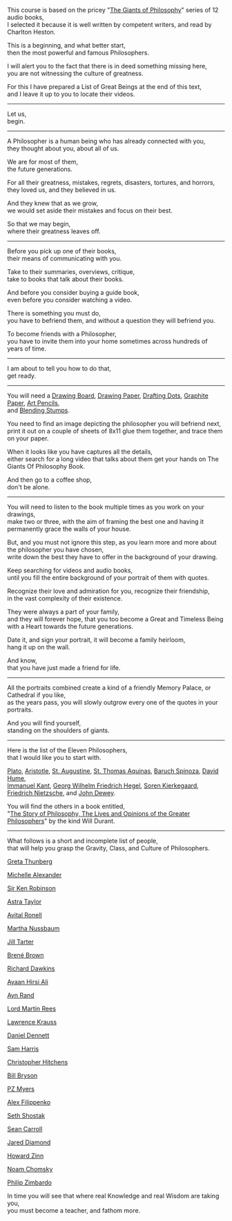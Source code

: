 This course is based on the pricey "[The Giants of Philosophy](https://www.audible.com/series/The-Giants-of-Philosophy-Audiobooks/B08D6T4RDC)" series of 12 audio books,\
I selected it because it is well written by competent writers, and read by Charlton Heston.

This is a beginning, and what better start,\
then the most powerful and famous Philosophers.

I will alert you to the fact that there is in deed something missing here,\
you are not witnessing the culture of greatness.

For this I have prepared a List of Great Beings at the end of this text,\
and I leave it up to you to locate their videos.

---

Let us,\
begin.

---

A Philosopher is a human being who has already connected with you,\
they thought about you, about all of us.

We are for most of them,\
the future generations.

For all their greatness, mistakes, regrets, disasters, tortures, and horrors,\
they loved us, and they believed in us.

And they knew that as we grow,\
we would set aside their mistakes and focus on their best.

So that we may begin,\
where their greatness leaves off.

---

Before you pick up one of their books,\
their means of communicating with you.

Take to their summaries, overviews, critique,\
take to books that talk about their books.

And before you consider buying a guide book,\
even before you consider watching a video.

There is something you must do,\
you have to befriend them, and without a question they will befriend you.

To become friends with a Philosopher,\
you have to invite them into your home sometimes across hundreds of years of time.

---

I am about to tell you how to do that,\
get ready.

---

You will need a [Drawing Board](https://www.amazon.com/s/ref=nb_sb_noss?url=search-alias%3Daps\&field-keywords=art+drawing+drafting+board), [Drawing Paper](https://www.amazon.com/dp/B00CLDFNHE/ref=twister_B0842SWPS6?_encoding=UTF8\&psc=1), [Drafting Dots](https://www.amazon.com/s/ref=nb_sb_noss?url=search-alias%3Daps\&field-keywords=Drafting+Dots), [Graphite Paper](https://www.amazon.com/s/ref=nb_sb_noss?url=search-alias%3Daps\&field-keywords=Artist+Graphite+Paper), [Art Pencils](https://www.amazon.com/s?k=art+graphite+pencils\&ref=nb_sb_noss_1),\
and [Blending Stumps](https://www.amazon.com/s?k=big+blending+stumps\&dc\&ref=a9_sc_1).

You need to find an image depicting the philosopher you will befriend next,\
print it out on a couple of sheets of 8x11 glue them together, and trace them on your paper.

When it looks like you have captures all the details,\
either search for a long video that talks about them get your hands on The Giants Of Philosophy Book.

And then go to a coffee shop,\
don't be alone.

---

You will need to listen to the book multiple times as you work on your drawings,\
make two or three, with the aim of framing the best one and having it permanently grace the walls of your house.

But, and you must not ignore this step, as you learn more and more about the philosopher you have chosen,\
write down the best they have to offer in the background of your drawing.

Keep searching for videos and audio books,\
until you fill the entire background of your portrait of them with quotes.

Recognize their love and admiration for you, recognize their friendship,\
in the vast complexity of their existence.

They were always a part of your family,\
and they will forever hope, that you too become a Great and Timeless Being with a Heart towards the future generations.

Date it, and sign your portrait, it will become a family heirloom,\
hang it up on the wall.

And know,\
that you have just made a friend for life.

---

All the portraits combined create a kind of a friendly Memory Palace, or Cathedral if you like,\
as the years pass, you will slowly outgrow every one of the quotes in your portraits.

And you will find yourself,\
standing on the shoulders of giants.

---

Here is the list of the Eleven Philosophers,\
that I would like you to start with.

[Plato](https://www.youtube.com/results?search_query=Plato), [Aristotle](https://www.youtube.com/results?search_query=Aristotle), [St. Augustine](https://www.youtube.com/results?search_query=St.+Augustine), [St. Thomas Aquinas](https://www.youtube.com/results?search_query=St.+Thomas+Aquinas), [Baruch Spinoza](https://www.youtube.com/results?search_query=Baruch+Spinoza), [David Hume](https://www.youtube.com/results?search_query=David+Hume),\
[Immanuel Kant](https://www.youtube.com/results?search_query=Immanuel+Kant), [Georg Wilhelm Friedrich Hegel](https://www.youtube.com/results?search_query=Georg+Wilhelm+Friedrich+Hegel), [Soren Kierkegaard](https://www.youtube.com/results?search_query=Soren+Kierkegaard), [Friedrich Nietzsche](https://www.youtube.com/results?search_query=Friedrich+Nietzsche), and [John Dewey](https://www.youtube.com/results?search_query=John+Dewey).

You will find the others in a book entitled,\
"[The Story of Philosophy, The Lives and Opinions of the Greater Philosophers](https://www.audible.com/pd/The-Story-of-Philosophy-Audiobook/B0044EQEIA)" by the kind Will Durant.

---

What follows is a short and incomplete list of people,\
that will help you grasp the Gravity, Class, and Culture of Philosophers.

[Greta Thunberg](https://www.youtube.com/results?search_query=Greta+Thunberg)

[Michelle Alexander](https://www.youtube.com/results?search_query=Michelle+Alexander)

[Sir Ken Robinson](https://www.youtube.com/results?search_query=Sir+Ken+Robinson)

[Astra Taylor](https://www.youtube.com/results?search_query=Astra+Taylor)

[Avital Ronell](https://www.youtube.com/results?search_query=Avital+Ronell)

[Martha Nussbaum](https://www.youtube.com/results?search_query=Martha+Nussbaum)

[Jill Tarter](https://www.youtube.com/results?search_query=Jill+Tarter)

[Brené Brown](https://www.youtube.com/results?search_query=Brene+Brown)

[Richard Dawkins](https://www.youtube.com/results?search_query=Richard+Dawkins)

[Ayaan Hirsi Ali](https://www.youtube.com/results?search_query=Ayaan+Hirsi+Ali)

[Ayn Rand](https://www.youtube.com/results?search_query=Ayn+Rand)

[Lord Martin Rees](https://www.youtube.com/results?search_query=Lord+Martin+Rees)

[Lawrence Krauss](https://www.youtube.com/results?search_query=Lawrence+Krauss)

[Daniel Dennett](https://www.youtube.com/results?search_query=Dan+Dennett)

[Sam Harris](https://www.youtube.com/results?search_query=Sam+Harris)

[Christopher Hitchens](https://www.youtube.com/results?search_query=Christopher+Hitchens)

[Bill Bryson](https://www.youtube.com/results?search_query=Bill+Bryson)

[PZ Myers](https://www.youtube.com/results?search_query=PZ+Myers)

[Alex Filippenko](https://www.youtube.com/results?search_query=Alex+Filippenko)

[Seth Shostak](https://www.youtube.com/results?search_query=Seth+Shostak)

[Sean Carroll](https://www.youtube.com/results?search_query=Sean+Carroll)

[Jared Diamond](https://www.youtube.com/results?search_query=Jared+Diamond)

[Howard Zinn](https://www.youtube.com/results?search_query=Howard+Zinn)

[Noam Chomsky](https://www.youtube.com/results?search_query=Noam+Chomsky)

[Philip Zimbardo](https://www.youtube.com/results?search_query=Philip+Zimbardo)

In time you will see that where real Knowledge and real Wisdom are taking you,\
you must become a teacher, and fathom more.
